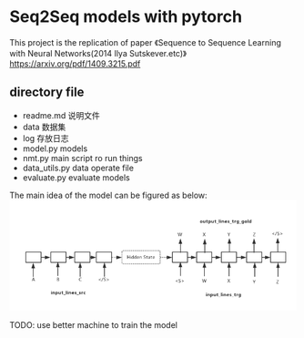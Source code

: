 # Seq2Seq models with pytorch
This project is the replication of paper 《Sequence to Sequence Learning with Neural Networks(2014 Ilya Sutskever.etc)》https://arxiv.org/pdf/1409.3215.pdf

## directory file
- readme.md             说明文件
- data                      数据集
- log                        存放日志
- model.py                models
- nmt.py                   main script ro run things
- data_utils.py          data operate file
- evaluate.py             evaluate models

The main idea of the model can be figured as below:
![Sequence to Sequence](images/Seq2Seq.png)

TODO: use better machine to train the model




